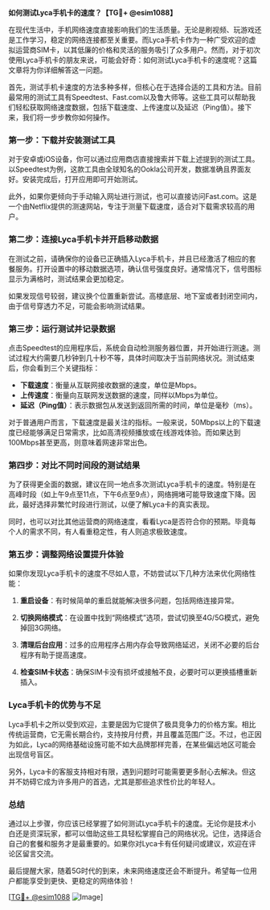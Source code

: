 **如何测试Lyca手机卡的速度？【TG💪+ @esim1088】**

在现代生活中，手机网络速度直接影响我们的生活质量。无论是刷视频、玩游戏还是工作学习，稳定的网络连接都至关重要。而Lyca手机卡作为一种广受欢迎的虚拟运营商SIM卡，以其低廉的价格和灵活的服务吸引了众多用户。然而，对于初次使用Lyca手机卡的朋友来说，可能会好奇：如何测试Lyca手机卡的速度呢？这篇文章将为你详细解答这一问题。

首先，测试手机卡速度的方法多种多样，但核心在于选择合适的工具和方法。目前最常用的测试工具有Speedtest、Fast.com以及鲁大师等。这些工具可以帮助我们轻松获取网络速度数据，包括下载速度、上传速度以及延迟（Ping值）。接下来，我们将一步步教你如何操作。

### **第一步：下载并安装测试工具**

对于安卓或iOS设备，你可以通过应用商店直接搜索并下载上述提到的测试工具。以Speedtest为例，这款工具由全球知名的Ookla公司开发，数据准确且界面友好。安装完成后，打开应用即可开始测试。

此外，如果你更倾向于手动输入网址进行测试，也可以直接访问Fast.com。这是一个由Netflix提供的测速网站，专注于测量下载速度，适合对下载需求较高的用户。

### **第二步：连接Lyca手机卡并开启移动数据**

在测试之前，请确保你的设备已正确插入Lyca手机卡，并且已经激活了相应的套餐服务。打开设置中的移动数据选项，确认信号强度良好。通常情况下，信号图标显示为满格时，测试结果会更加稳定。

如果发现信号较弱，建议换个位置重新尝试。高楼底层、地下室或者封闭空间内，由于信号穿透力不足，可能会影响测试结果。

### **第三步：运行测试并记录数据**

点击Speedtest的应用程序后，系统会自动检测服务器位置，并开始进行测速。测试过程大约需要几秒钟到几十秒不等，具体时间取决于当前网络状况。测试结束后，你会看到三个关键指标：

- **下载速度**：衡量从互联网接收数据的速度，单位是Mbps。
- **上传速度**：衡量向互联网发送数据的速度，同样以Mbps为单位。
- **延迟（Ping值）**：表示数据包从发送到返回所需的时间，单位是毫秒（ms）。

对于普通用户而言，下载速度是最关注的指标。一般来说，50Mbps以上的下载速度已经能够满足日常需求，比如高清视频播放或在线游戏体验。而如果达到100Mbps甚至更高，则意味着网速非常出色。

### **第四步：对比不同时间段的测试结果**

为了获得更全面的数据，建议在同一地点多次测试Lyca手机卡的速度。特别是在高峰时段（如上午9点至11点，下午6点至9点），网络拥堵可能导致速度下降。因此，最好选择非繁忙时段进行测试，以便了解Lyca卡的真实表现。

同时，也可以对比其他运营商的网络速度，看看Lyca是否符合你的预期。毕竟每个人的需求不同，有人看重稳定性，有人则追求极致速度。

### **第五步：调整网络设置提升体验**

如果你发现Lyca手机卡的速度不尽如人意，不妨尝试以下几种方法来优化网络性能：

1. **重启设备**：有时候简单的重启就能解决很多问题，包括网络连接异常。
   
2. **切换网络模式**：在设置中找到“网络模式”选项，尝试切换至4G/5G模式，避免掉回3G网络。
   
3. **清理后台应用**：过多的应用程序占用内存会导致网络延迟，关闭不必要的后台程序有助于提高速度。
   
4. **检查SIM卡状态**：确保SIM卡没有损坏或接触不良，必要时可以更换插槽重新插入。

### **Lyca手机卡的优势与不足**

Lyca手机卡之所以受到欢迎，主要是因为它提供了极具竞争力的价格方案。相比传统运营商，它无需长期合约，支持按月付费，并且覆盖范围广泛。不过，也正因为如此，Lyca的网络基础设施可能不如大品牌那样完善，在某些偏远地区可能会出现信号盲区。

另外，Lyca卡的客服支持相对有限，遇到问题时可能需要更多耐心去解决。但这并不妨碍它成为许多用户的首选，尤其是那些追求性价比的年轻人。

### **总结**

通过以上步骤，你应该已经掌握了如何测试Lyca手机卡的速度。无论你是技术小白还是资深玩家，都可以借助这些工具轻松掌握自己的网络状况。记住，选择适合自己的套餐和服务才是最重要的。如果你对Lyca卡有任何疑问或建议，欢迎在评论区留言交流。

最后提醒大家，随着5G时代的到来，未来网络速度还会不断提升。希望每一位用户都能享受到更快、更稳定的网络体验！

[[TG💪+ @esim1088](https://t.me/s/esim1088) ![Image](https://i.postimg.cc/4NQfJmqS/Snipaste-2025-05-13-00-14-12.png)]